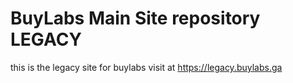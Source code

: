 # BuyLabs Main Site repository LEGACY


this is the legacy site for buylabs visit at https://legacy.buylabs.ga
